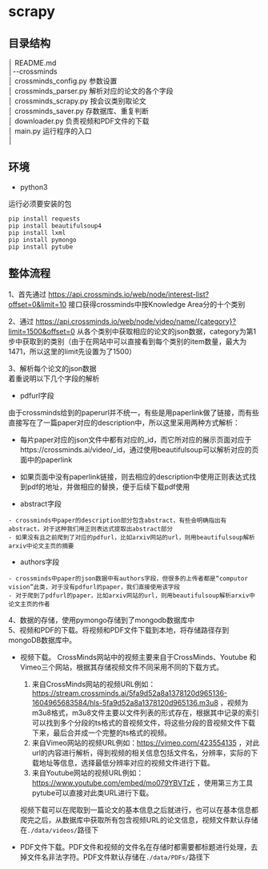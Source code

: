# scrapy

## 目录结构
│  README.md   
│--crossminds  
│     crossminds_config.py  参数设置  
│     crossminds_parser.py  解析对应的论文的各个字段  
│     crossminds_scrapy.py  按会议类别取论文  
│     crossminds_saver.py   存数据库、重复判断  
│     downloader.py         负责视频和PDF文件的下载  
│     main.py               运行程序的入口  
│


## 环境 
- python3

运行必须要安装的包
```
pip install requests
pip install beautifulsoup4
pip install lxml
pip install pymongo
pip install pytube
```

## 整体流程
1、首先通过 https://api.crossminds.io/web/node/interest-list?offset=0&limit=10 接口获得crossminds中按Knowledge Area分的十个类别

2、通过 https://api.crossminds.io/web/node/video/name/{category}?limit=1500&offset=0 从各个类别中获取相应的论文的json数据，category为第1步中获取到的类别（由于在网站中可以直接看到每个类别的item数量，最大为1471，所以这里的limit先设置为了1500）

3、解析每个论文的json数据  
着重说明以下几个字段的解析
- pdfurl字段  

由于crossminds给到的paperurl并不统一，有些是用paperlink做了链接，而有些直接写在了一篇paper对应的description中，所以这里采用两种方式解析：
- 每片paper对应的json文件中都有对应的_id，而它所对应的展示页面对应于https://crossminds.ai/video/_id，通过使用beautifulsoup可以解析对应的页面中的paperlink
- 如果页面中没有paperlink链接，则去相应的description中使用正则表达式找到pdf的地址，并做相应的替换，便于后续下载pdf使用

- abstract字段
```
- crossminds中paper的description部分包含abstract，有些会明确指出有abstract，对于这种我们用正则表达式提取出abstract部分
- 如果没有且之前爬到了对应的pdfurl，比如arxiv网站的url，则用beautifulsoup解析arxiv中论文主页的摘要
```
- authors字段
```
- crossminds中paper的json数据中有authors字段，但很多的上传者都是“computor vision”此类，对于没有pdfurl的paper，我们直接使用该字段
- 对于爬到了pdfurl的paper，比如arxiv网站的url，则用beautifulsoup解析arxiv中论文主页的作者
```
4、数据的存储，使用pymongo存储到了mongodb数据库中  
5、视频和PDF的下载。将视频和PDF文件下载到本地，将存储路径存到mongoDB数据库中。

- 视频下载。
CrossMinds网站中的视频主要来自于CrossMinds、Youtube 和 Vimeo三个网站，根据其存储视频文件不同采用不同的下载方式。

  1. 来自CrossMinds网站的视频URL例如：https://stream.crossminds.ai/5fa9d52a8a1378120d965136-1604965683584/hls-5fa9d52a8a1378120d965136.m3u8 ，视频为m3u8格式，m3u8文件主要以文件列表的形式存在，根据其中记录的索引可以找到多个分段的ts格式的音视频文件，将这些分段的音视频文件下载下来，最后合并成一个完整的ts格式的视频。  
  2. 来自Vimeo网站的视频URL例如：https://vimeo.com/423554135 ，对此url的内容进行解析，得到视频的相关信息包括文件名，分辨率，实际的下载地址等信息，选择最低分辨率对应的视频文件进行下载。  
  3. 来自Youtube网站的视频URL例如：https://www.youtube.com/embed/mo079YBVTzE ，使用第三方工具pytube可以直接对此类URL进行下载。  

   视频下载可以在爬取到一篇论文的基本信息之后就进行，也可以在基本信息都爬完之后，从数据库中获取所有包含视频URL的论文信息，视频文件默认存储在```./data/videos/```路径下

- PDF文件下载。PDF文件和视频的文件名在存储时都需要都标题进行处理，去掉文件名非法字符。PDF文件默认存储在```./data/PDFs/```路径下



